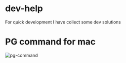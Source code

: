 # dev-help
For quick development I have collect some dev solutions

# PG command for mac
![pg-command](https://user-images.githubusercontent.com/18096618/169646141-00b5c7b4-6b4b-497a-be20-fa4a33f82e24.jpg)
